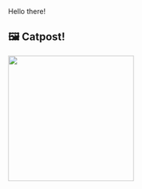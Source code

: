 Hello there!



## 🖼️ Catpost!

<sub>
    <img src="https://cdn2.thecatapi.com/images/MTY3ODg2Mw.jpg" height="256">
</sub>

